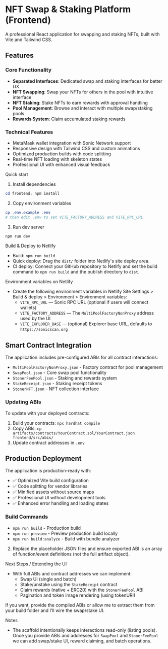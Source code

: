 # NFT Swap & Staking Platform (Frontend)

A professional React application for swapping and staking NFTs, built with Vite and Tailwind CSS.

## Features

### Core Functionality
- **Separated Interfaces**: Dedicated swap and staking interfaces for better UX
- **NFT Swapping**: Swap your NFTs for others in the pool with intuitive interface  
- **NFT Staking**: Stake NFTs to earn rewards with approval handling
- **Pool Management**: Browse and interact with multiple swap/staking pools
- **Rewards System**: Claim accumulated staking rewards

### Technical Features  
- MetaMask wallet integration with Sonic Network support
- Responsive design with Tailwind CSS and custom animations
- Optimized production builds with code splitting
- Real-time NFT loading with skeleton states
- Professional UI with enhanced visual feedback

Quick start

1. Install dependencies

```powershell
cd frontend; npm install
```

2. Copy environment variables

```powershell
cp .env.example .env
# then edit .env to set VITE_FACTORY_ADDRESS and VITE_RPC_URL
```

3. Run dev server

```powershell
npm run dev
```

Build & Deploy to Netlify

- Build: `npm run build`
- Quick deploy: Drag the `dist/` folder into Netlify's site deploy area.
- CI deploy: Connect your GitHub repository to Netlify and set the build command to `npm run build` and the publish directory to `dist`.

Environment variables on Netlify

- Create the following environment variables in Netlify Site Settings > Build & deploy > Environment > Environment variables:
	- `VITE_RPC_URL` — Sonic RPC URL (optional if users will connect wallets)
	- `VITE_FACTORY_ADDRESS` — The `MultiPoolFactoryNonProxy` address used by the UI
	- `VITE_EXPLORER_BASE` — (optional) Explorer base URL, defaults to `https://sonicscan.org`

## Smart Contract Integration

The application includes pre-configured ABIs for all contract interactions:

- `MultiPoolFactoryNonProxy.json` - Factory contract for pool management
- `SwapPool.json` - Core swap pool functionality  
- `StonerFeePool.json` - Staking and rewards system
- `StakeReceipt.json` - Staking receipt tokens
- `StonerNFT.json` - NFT collection interface

### Updating ABIs

To update with your deployed contracts:

1. Build your contracts: `npx hardhat compile`
2. Copy ABIs: `cp artifacts/contracts/YourContract.sol/YourContract.json frontend/src/abis/`
3. Update contract addresses in `.env`

## Production Deployment

The application is production-ready with:

- ✅ Optimized Vite build configuration
- ✅ Code splitting for vendor libraries  
- ✅ Minified assets without source maps
- ✅ Professional UI without development tools
- ✅ Enhanced error handling and loading states

### Build Commands

- `npm run build` - Production build
- `npm run preview` - Preview production build locally
- `npm run build:analyze` - Build with bundle analyzer
2. Replace the placeholder JSON files and ensure exported ABI is an array of function/event definitions (not the full artifact object).

Next Steps / Extending the UI

- With full ABIs and contract addresses we can implement:
	- Swap UI (single and batch)
	- Stake/unstake using the `StakeReceipt` contract
	- Claim rewards (native + ERC20) with the `StonerFeePool` ABI
	- Pagination and token image rendering (using tokenURI)

If you want, provide the compiled ABIs or allow me to extract them from your build folder and I'll wire the swap/stake UI.

Notes

- The scaffold intentionally keeps interactions read-only (listing pools). Once you provide ABIs and addresses for `SwapPool` and `StonerFeePool` we can add swap/stake UI, reward claiming, and batch operations.
